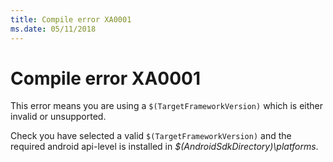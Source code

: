 ```yaml
---
title: Compile error XA0001
ms.date: 05/11/2018
---
```

# Compile error XA0001

This error means you are using a `$(TargetFrameworkVersion)` which is either
invalid or unsupported.

Check you have selected a valid `$(TargetFrameworkVersion)` and the required
android api-level is installed in *$(AndroidSdkDirectory)\\platforms*.

